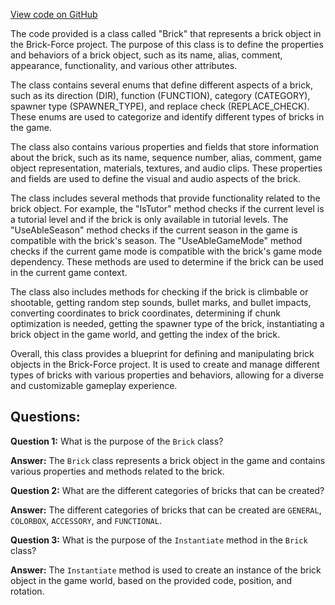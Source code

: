 [View code on GitHub](https://github.com/TieHaxJan/Brick-Force/Assembly-CSharp\Brick.cs)

The code provided is a class called "Brick" that represents a brick object in the Brick-Force project. The purpose of this class is to define the properties and behaviors of a brick object, such as its name, alias, comment, appearance, functionality, and various other attributes.

The class contains several enums that define different aspects of a brick, such as its direction (DIR), function (FUNCTION), category (CATEGORY), spawner type (SPAWNER_TYPE), and replace check (REPLACE_CHECK). These enums are used to categorize and identify different types of bricks in the game.

The class also contains various properties and fields that store information about the brick, such as its name, sequence number, alias, comment, game object representation, materials, textures, and audio clips. These properties and fields are used to define the visual and audio aspects of the brick.

The class includes several methods that provide functionality related to the brick object. For example, the "IsTutor" method checks if the current level is a tutorial level and if the brick is only available in tutorial levels. The "UseAbleSeason" method checks if the current season in the game is compatible with the brick's season. The "UseAbleGameMode" method checks if the current game mode is compatible with the brick's game mode dependency. These methods are used to determine if the brick can be used in the current game context.

The class also includes methods for checking if the brick is climbable or shootable, getting random step sounds, bullet marks, and bullet impacts, converting coordinates to brick coordinates, determining if chunk optimization is needed, getting the spawner type of the brick, instantiating a brick object in the game world, and getting the index of the brick.

Overall, this class provides a blueprint for defining and manipulating brick objects in the Brick-Force project. It is used to create and manage different types of bricks with various properties and behaviors, allowing for a diverse and customizable gameplay experience.
## Questions: 
 **Question 1:** What is the purpose of the `Brick` class?
    
**Answer:** The `Brick` class represents a brick object in the game and contains various properties and methods related to the brick.

**Question 2:** What are the different categories of bricks that can be created?
    
**Answer:** The different categories of bricks that can be created are `GENERAL`, `COLORBOX`, `ACCESSORY`, and `FUNCTIONAL`.

**Question 3:** What is the purpose of the `Instantiate` method in the `Brick` class?
    
**Answer:** The `Instantiate` method is used to create an instance of the brick object in the game world, based on the provided code, position, and rotation.